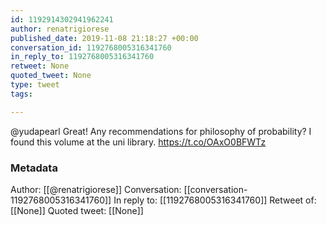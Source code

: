 ```yaml
---
id: 1192914302941962241
author: renatrigiorese
published_date: 2019-11-08 21:18:27 +00:00
conversation_id: 1192768005316341760
in_reply_to: 1192768005316341760
retweet: None
quoted_tweet: None
type: tweet
tags:

---
```


@yudapearl Great! Any recommendations for philosophy of probability? I found this volume at the uni library. https://t.co/OAxO0BFWTz

### Metadata

Author: [[@renatrigiorese]]
Conversation: [[conversation-1192768005316341760]]
In reply to: [[1192768005316341760]]
Retweet of: [[None]]
Quoted tweet: [[None]]
